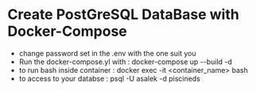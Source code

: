 # Create PostGreSQL DataBase with Docker-Compose

- change password set in the .env with the one suit you
- Run the docker-compose.yl with : docker-compose up --build -d
- to run bash inside container : docker exec -it <container_name> bash
- to access to your databse : psql -U asalek -d piscineds
